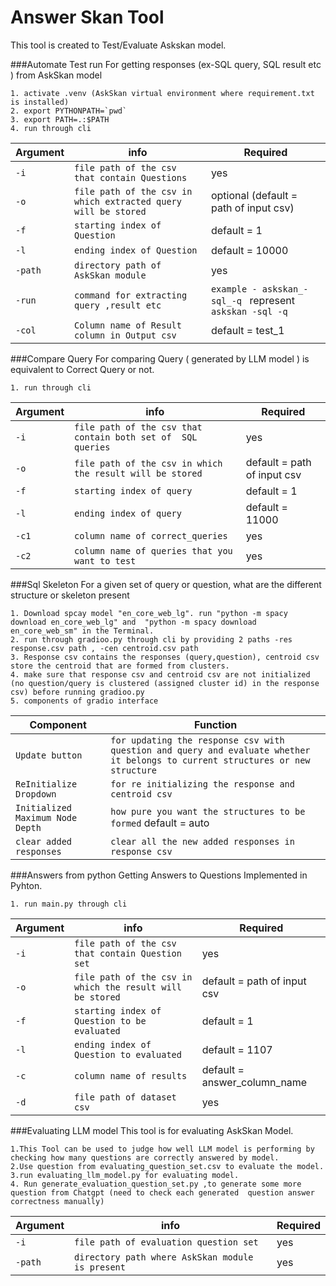 # Answer Skan Tool

This tool is created to Test/Evaluate  Askskan model.     

###Automate Test run
For getting responses (ex-SQL query, SQL result etc ) from AskSkan model   

```
1. activate .venv (AskSkan virtual environment where requirement.txt is installed)
2. export PYTHONPATH=`pwd`
3. export PATH=.:$PATH
4. run through cli
```
|Argument           |  info    |  Required                                                                                                                                                                                                                                                            |
| ---------------------------------------------- | --------------- | ----------------------- | 
 |`-i`            | `file path of the csv that contain Questions`               | yes
 | `-o`            | `file path of the csv in which extracted query will be stored`               | optional (default = path of input csv)
   `-f`            | `starting index of Question`               | default = 1
  `-l`            | `ending index of Question`               | default = 10000
   `-path`            | `directory path of AskSkan module`               | yes
  `-run`            | `command for extracting query ,result etc`               | `example - askskan_-sql_-q ` represent `askskan -sql -q`
  `-col`            | `Column name of Result column in Output csv`               | default = test_1
  

                                                                                                   
###Compare Query 
For comparing Query ( generated by LLM model ) is equivalent to Correct Query or not.
```
1. run through cli
```
Argument        |  info    |  Required                                                                                                                                                                                                                                                                               |
| ---------------------------------------------- | --------------- | ----------------------- | 
 `-i`            | `file path of the csv that contain both set of  SQL queries`               | yes
  `-o`            | `file path of the csv in which the result will be stored`               |  default = path of input csv
   `-f`            | `starting index of query`               | default = 1
  `-l`            | `ending index of query`               | default = 11000
   `-c1`            | `column name of correct_queries`               | yes
  `-c2`            | `column name of queries that you want to test`               | yes
  
  
###Sql Skeleton
For a given set of query or question,  what are the different structure or skeleton present

```
1. Download spcay model "en_core_web_lg". run "python -m spacy download en_core_web_lg" and  "python -m spacy download en_core_web_sm" in the Terminal.
2. run through gradioo.py through cli by providing 2 paths -res response.csv path , -cen centroid.csv path  
3. Response csv contains the responses (query,question), centroid csv store the centroid that are formed from clusters.
4. make sure that response csv and centroid csv are not initialized (no question/query is clustered (assigned cluster id) in the response csv) before running gradioo.py
5. components of gradio interface 

```
Component        |  Function                                                                                                                                                                                                                                                                                   |
| ---------------------------------------------- | --------------- | 
 `Update button`            | `for updating the response csv with question and query and evaluate whether it belongs to current structures or new structure`    
  `ReInitialize Dropdown`            | `for re initializing the response and centroid csv`    
  `Initialized Maximum Node Depth` | `how pure you want the structures to be formed` default = auto                           
   `clear added responses ` | `clear all the new added responses in response csv`  

###Answers from python 
Getting Answers to Questions Implemented in Pyhton. 
```
1. run main.py through cli
```

Argument        |  info    |  Required                                                                                                                                                                                                                                                                               |
| ---------------------------------------------- | --------------- | ----------------------- 
 `-i`            | `file path of the csv that contain Question set`               | yes
  `-o`            | `file path of the csv in which the result will be stored`               |  default = path of input csv
   `-f`            | `starting index of Question to be evaluated`               | default = 1
  `-l`            | `ending index of Question to evaluated`               | default = 1107
   `-c`            | `column name of results`               | default = answer_column_name
  `-d`            | `file path of dataset csv`               | yes
###Evaluating LLM model
This tool is for evaluating AskSkan Model.
```
1.This Tool can be used to judge how well LLM model is performing by checking how many questions are correctly answered by model.​
2.Use question from evaluating_question_set.csv to evaluate the model.
3.run evaluating_llm_model.py for evaluating model. 
4. Run generate_evaluation_question_set.py ,to generate some more question from Chatgpt (need to check each generated  question answer correctness manually)​
```

Argument        |  info    |  Required                                                                                                                                                                                                                                                                               |
| ---------------------------------------------- | --------------- | ----------------------- 
 `-i`            | `file path of evaluation question set`               | yes
  `-path`            | `directory path where AskSkan module is present`               |  yes
 
  
  








  
  








